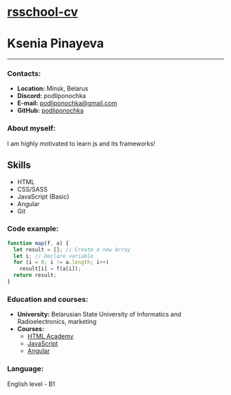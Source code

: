 # __[rsschool-cv](https://podliponochka.github.io/rsschool-cv/cv)__

# Ksenia Pinayeva
----------
### Contacts:
- **Location:** Minsk, Belarus
- **Discord:** podliponochka
- **E-mail:** podliponochka@gmail.com
- **GitHub:** [podliponochka](https://github.com/podliponochka)

### About myself:
I am highly motivated to learn js and its frameworks!

## __Skills__
- HTML
- CSS/SASS
- JavaScript (Basic)
- Angular
- Git

### Code example:
```javascript
function map(f, a) {
  let result = []; // Create a new Array
  let i; // Declare variable
  for (i = 0; i != a.length; i++)
    result[i] = f(a[i]);
  return result;
}
```

### Education and courses:
- __University:__ Belarusian State University of Informatics and Radioelectronics, marketing
- __Courses:__
    - [HTML Academy](https://www.htmlacademy.ru)
    - [JavaScript](https://learn.javascript.ru)
    - [Angular](https://metanit.com/web/angular2/1.1.php)

### Language:
English level - B1